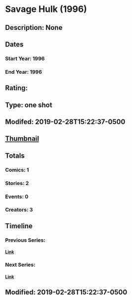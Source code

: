# Savage Hulk	 (1996)
## Description: None
## Dates
### Start Year: 1996
### End Year: 1996
## Rating: 
## Type: one shot
## Modifed: 2019-02-28T15:22:37-0500
## [Thumbnail](http://i.annihil.us/u/prod/marvel/i/mg/b/40/image_not_available.jpg)
## Totals
### Comics: 1
### Stories: 2
### Events: 0
### Creators: 3
## Timeline
### Previous Series: 
#### [Link]()
### Next Series: 
#### [Link]()
## Modified: 2019-02-28T15:22:37-0500